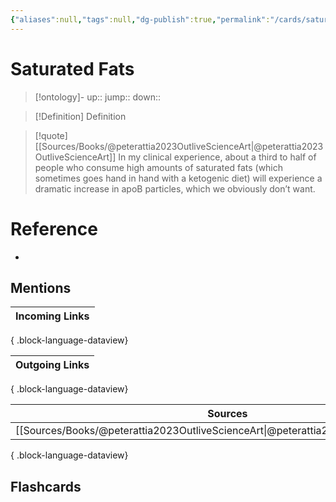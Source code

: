 ```yaml
---
{"aliases":null,"tags":null,"dg-publish":true,"permalink":"/cards/saturated-fats/","dgPassFrontmatter":true}
---
```


# Saturated Fats

> [!ontology]-
> up:: 
> jump:: 
> down:: 

> [!Definition] Definition
> 

> [!quote] [[Sources/Books/@peterattia2023OutliveScienceArt\|@peterattia2023OutliveScienceArt]]
> In my clinical experience, about a third to half of people who consume high amounts of saturated fats (which sometimes goes hand in hand with a ketogenic diet) will experience a dramatic increase in apoB particles, which we obviously don’t want.

# Reference
- 

## Mentions

| Incoming Links |
| -------------- |

{ .block-language-dataview}

| Outgoing Links |
| -------------- |

{ .block-language-dataview}

| Sources                                                                                 |
| --------------------------------------------------------------------------------------- |
| [[Sources/Books/@peterattia2023OutliveScienceArt\|@peterattia2023OutliveScienceArt]] |

{ .block-language-dataview}

## Flashcards 
